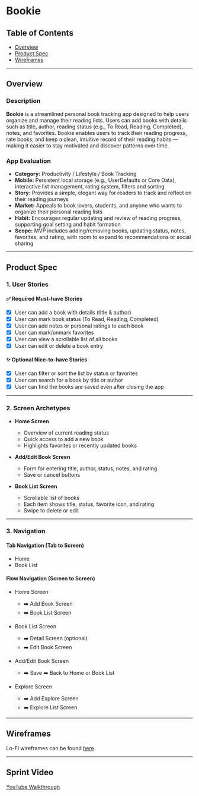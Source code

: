 # Bookie

## Table of Contents
- [Overview](#overview)
- [Product Spec](#product-spec)
- [Wireframes](#wireframes)

---

## Overview

### Description
**Bookie** is a streamlined personal book tracking app designed to help users organize and manage their reading lists. Users can add books with details such as title, author, reading status (e.g., To Read, Reading, Completed), notes, and favorites. Bookie enables users to track their reading progress, rate books, and keep a clean, intuitive record of their reading habits — making it easier to stay motivated and discover patterns over time.

### App Evaluation

- **Category:** Productivity / Lifestyle / Book Tracking  
- **Mobile:** Persistent local storage (e.g., UserDefaults or Core Data), interactive list management, rating system, filters and sorting  
- **Story:** Provides a simple, elegant way for readers to track and reflect on their reading journeys  
- **Market:** Appeals to book lovers, students, and anyone who wants to organize their personal reading lists  
- **Habit:** Encourages regular updating and review of reading progress, supporting goal setting and habit formation  
- **Scope:** MVP includes adding/removing books, updating status, notes, favorites, and rating, with room to expand to recommendations or social sharing

---

## Product Spec

### 1. User Stories

#### ✅ Required Must-have Stories
- [x] User can add a book with details (title & author)
- [x] User can mark book status (To Read, Reading, Completed)
- [x] User can add notes or personal ratings to each book
- [x] User can mark/unmark favorites
- [x] User can view a scrollable list of all books
- [x] User can edit or delete a book entry

#### ✨ Optional Nice-to-have Stories
- [x] User can filter or sort the list by status or favorites
- [x] User can search for a book by title or author
- [x] User can find the books are saved even after closing the app

---

### 2. Screen Archetypes

- **Home Screen**
  - Overview of current reading status
  - Quick access to add a new book
  - Highlights favorites or recently updated books

- **Add/Edit Book Screen**
  - Form for entering title, author, status, notes, and rating
  - Save or cancel buttons

- **Book List Screen**
  - Scrollable list of books
  - Each item shows title, status, favorite icon, and rating
  - Swipe to delete or edit

---

### 3. Navigation

#### Tab Navigation (Tab to Screen)
- Home
- Book List

#### Flow Navigation (Screen to Screen)
- Home Screen  
  - ➡️ Add Book Screen  
  - ➡️ Book List Screen  

- Book List Screen  
  - ➡️ Detail Screen (optional)  
  - ➡️ Edit Book Screen

- Add/Edit Book Screen  
  - ➡️ Save ➡️ Back to Home or Book List

- Explore Screen  
  - ➡️ Add Explore Screen  
  - ➡️ Explore List Screen 

---

## Wireframes

Lo-Fi wireframes can be found [here](https://www.figma.com/design/Nwt05poG5B7ORKuaYSl76o/Untitled?node-id=0-1&t=KOHURlkRhEFCCe1k-1).

---

## Sprint Video 

[YouTube Walkthrough](https://youtube.com/shorts/bGmS9S3M1To?feature=share)
